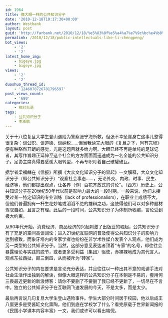 ```yaml
---
id: 1964
title: 像大眼一样的公共知识分子
date: '2010-12-18T10:17:30+00:00'
author: Westbank
layout: post
guid: 'http://farbank.net/2010/12/18/%e5%83%8f%e5%a4%a7%e7%9c%bc%e4%b8%80%e6%a0%b7%e7%9a%84%e5%85%ac%e5%85%b1%e7%9f%a5%e8%af%86%e5%88%86%e5%ad%90/'
permalink: /2010/12/18/public-intellectuals-like-li-chengpeng/
bot_views:
    - '2'
    - '2'
latest_home_img:
    - bigeye.jpg
    - bigeye.jpg
views:
    - '2'
    - '2'
duoshuo_thread_id:
    - '1246078726781796597'
post_views_count:
    - '680'
categories:
    - 相对无语
tags:
    - 公共知识分子
    - 李承鹏
---
```


关于十八位复旦大学生登山遇险为警察张宁海所救，但张不幸坠崖身亡这事儿整得很复杂：谈公职、谈道德、谈纳税……但当我读完大眼的《复旦之下，岂有完卵》便有种豁然开朗的感觉，光是这题目就多给力啊。大眼已经不再是单纯的足球记者，其写作旨趣正延伸至这个社会的方方面面而迅速成为一名全能的公共知识分子。足协主席真得要感谢大眼转型，不再专职盯着自己破罐破瓦。

据学者梁福麟在《信报》所撰《大众文化知识分子的冒起》一文解释，大众文化知识分子（即公共知识分子）“观察社会事态……，无论外交、内政、时事、民生、经济等，他们都提出观点，让各界（作）百花齐放式的讨论”。（西方）历史上，公共知识分子在20世纪50年代以前是影响力最大的一段时期。一般来说，他们未接受过某一特定知识的专业训练（lack of professionalism），在职业上成绩不大，但他们普遍拥有一杆生花妙笔或滔滔不绝的雄辩之功，这使得他们可以对多种题材驾驭自如，且言之有理。此后的一段时间，公共知识分子为体制所收编，言论受到极大约束。

从90年代开始，消费经济、商品经济的兴起刺激了出版业的崛起，公共知识分子有了充足的空间高谈阔论；进入21世纪互联网的普及使得公共知识分子的影响力达到极致。而象牙塔内的专家学者也纷纷在非学术性媒介发表个人观点，他们成为另一类型的公共知识分子。当然，这部分意见表达者顶着“专家”的名号，却往往会暴露理论与实践的脱节，或者更多受利益（集团）驱使，赤裸裸地成为其代言人。观点东拉西扯，颠三倒四，从而被斥为“砖家”。

公共知识分子的内在要求是言论充分表达，并且往往以一种出其不意的戏谑手法对社会生活作出独到的解读，但像大眼这样的公共知识分子在本朝是不易的，套用何三畏最近更新的新浪博客：请你不要删了不要删了我已经不更新了，一切尽在不言中。独立的公共知识分子在互联网飞速发展的今天，不是太多，而是太少。

最后再言说几句复旦大学生登山遇险事件。学生大部分时间居于校园，他以后成王八蛋更多是受酱缸文化熏陶。他们到底在学校学了什么？看完原载于世界新闻报的《民国小学课本内容丰富》一文，我们或许可以看出端倪。
